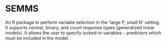 # SEMMS
An R package to perform variable selection in the 'large P, small N' setting. It supports normal, binary, and count response types (generalized linear models). It allows the user to specify locked-in variables - predictors which must be included in the model.

